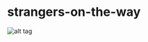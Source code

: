 # strangers-on-the-way
![alt tag](https://i1.wp.com/cdn.wccftech.com/wp-content/uploads/2016/05/DOOM-1.jpg)
